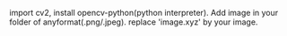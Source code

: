 import cv2, install opencv-python(python interpreter).
Add image in your folder of anyformat(.png/.jpeg).
replace 'image.xyz' by your image.
